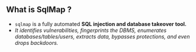 
## What is SqlMap ? 

- `sqlmap` is a fully automated **SQL injection and database takeover tool.**
- *It identifies vulnerabilities, fingerprints the DBMS, enumerates  databases/tables/users, extracts data, bypasses protections, and even drops backdoors.*